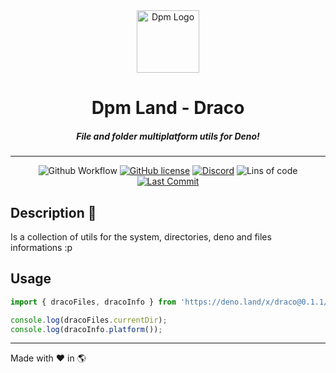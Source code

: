 <div align="center">
  <img src="https://avatars.githubusercontent.com/u/97813425" alt="Dpm Logo" width="100">
  <h1>Dpm Land - Draco</h1>
  <h5>File and folder multiplatform utils for Deno!</h5>
  <hr>

![Github Workflow](https://img.shields.io/github/workflow/status/dpmland/draco/CI)
[![GitHub license](https://img.shields.io/github/license/dpmland/draco?label=License)](./LICENSE)
[![Discord](https://img.shields.io/discord/932381618851692565?label=Discord&logo=discord&logoColor=white)](https://discord.gg/Um27YPJKud)
![Lins of code](https://img.shields.io/tokei/lines/github/dpmland/draco?label=Lines)
[![Last Commit](https://img.shields.io/github/last-commit/dpmland/draco)](https://github.com/dpmland/draco)

</div>

## Description :sauropod:

Is a collection of utils for the system, directories, deno and files
informations :p

## Usage

```ts
import { dracoFiles, dracoInfo } from 'https://deno.land/x/draco@0.1.1/mod.ts';

console.log(dracoFiles.currentDir);
console.log(dracoInfo.platform());
```

---

Made with :heart: in :earth_americas:
